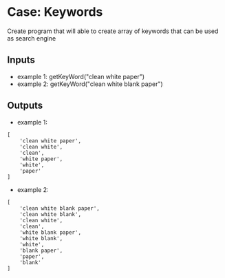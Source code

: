 # Case: Keywords
Create program that will able to create array of keywords that can be used as search engine
## Inputs
 - example 1:
 getKeyWord("clean white paper")
 - example 2:
 getKeyWord("clean white blank paper")
## Outputs
 - example 1:
```
[
    'clean white paper',
    'clean white', 
    'clean', 
    'white paper', 
    'white', 
    'paper'
]
```
 - example 2:
```
[
    'clean white blank paper', 
    'clean white blank', 
    'clean white', 
    'clean', 
    'white blank paper', 
    'white blank', 
    'white', 
    'blank paper', 
    'paper', 
    'blank'
]
```